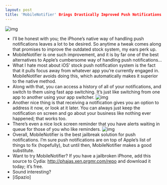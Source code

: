 ```yaml
---
layout: post
title: 'MobileNotifier' Brings Drastically Improved Push Notifications to Your iPhone
---
```

![img](http://media.idownloadblog.com/wp-content/uploads/2011/02/Mobile-Notifier-01.png)
* I’ll be honest with you; the iPhone’s native way of handling push notifications leaves a lot to be desired. So anytime a tweak comes along that promises to improve the outdated stock system, my ears perk up.
* MobileNotifier is one such improvement, and it is by far one of the best alternatives to Apple’s cumbersome way of handling push notifications…
* What I hate most about iOS’ stock push notification system is the fact that it pulls focus away from whatever app you’re currently engaged in. MobileNotifier avoids doing this, which automatically makes it superior to the native method.
* Along with that, you can access a history of all of your notifications, and switch to them using fast app switching. It’s just like switching from one app to another using your app switcher.
![img](http://media.idownloadblog.com/wp-content/uploads/2011/02/Mobile-Notifier-03.png)
* Another nice thing is that receiving a notification gives you an option to address it now, or look at it later. You can always just keep the notification on screen and go about your business like nothing ever happened; that works too.
* There’s even a nice lock screen reminder that you have alerts waiting in queue for those of you who like reminders.
![img](http://media.idownloadblog.com/wp-content/uploads/2011/02/Mobile-Notifier-02.png)
* Overall, MobileNotifier is the best jailbreak solution for push notifications. I’m sure push notifications are on top of Apple’s list of things to fix (hopefully), but until then, MobileNotifier makes a good substitute.
* Want to try MobileNotifier? If you have a jailbroken iPhone, add this source to Cydia: http://phajas.xen.prgmr.com/repo and download it today; it’s free.
* Sound interesting?
* [iSpazio]

